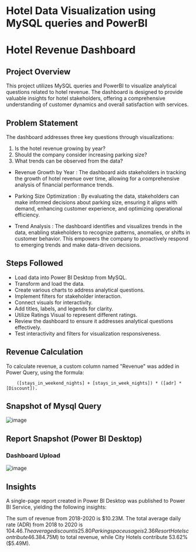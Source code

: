 # Hotel Data Visualization using MySQL queries and PowerBI

# Hotel Revenue Dashboard

## Project Overview
This project utilizes MySQL queries and PowerBI to visualize analytical questions related to hotel revenue. The dashboard is designed to provide valuable insights for hotel stakeholders, offering a comprehensive understanding of customer dynamics and overall satisfaction with services.

## Problem Statement 

The dashboard addresses three key questions through visualizations:

1. Is the hotel revenue growing by year?
2. Should the company consider increasing parking size?
3. What trends can be observed from the data?
   
- Revenue Growth by Year :
The dashboard aids stakeholders in tracking the growth of hotel revenue over time, allowing for a comprehensive analysis of financial performance trends.

- Parking Size Optimization :
By evaluating the data, stakeholders can make informed decisions about parking size, ensuring it aligns with demand, enhancing customer experience, and optimizing operational efficiency.

- Trend Analysis :
The dashboard identifies and visualizes trends in the data, enabling stakeholders to recognize patterns, anomalies, or shifts in customer behavior. This empowers the company to proactively respond to emerging trends and make data-driven decisions.

## Steps Followed

- Load data into Power BI Desktop from MySQL.
- Transform and load the data.
- Create various charts to address analytical questions.
- Implement filters for stakeholder interaction.
- Connect visuals for interactivity.
- Add titles, labels, and legends for clarity.
- Utilize Ratings Visual to represent different ratings.
- Review the dashboard to ensure it addresses analytical questions effectively.
- Test interactivity and filters for visualization responsiveness.
## Revenue Calculation
To calculate revenue, a custom column named "Revenue" was added in Power Query, using the formula: 

       
        
        ([stays_in_weekend_nights] + [stays_in_week_nights]) * ([adr] * [Discount]).
## Snapshot of Mysql Query
![image](https://github.com/bisola99/Hotel-data-visualization/assets/123836101/431f1e76-e4ef-4ce8-b953-a0cbffbce505)


## Report Snapshot (Power BI Desktop)
### Dashboard Upload

![image](https://github.com/bisola99/Hotel-data-visualization/assets/123836101/d2aff8f8-d635-4024-811c-2124241cbd5c)

## Insights
A single-page report created in Power BI Desktop was published to Power BI Service, yielding the following insights:

The sum of revenue from 2018-2020 is $10.23M.
The total average daily rate (ADR) from 2018 to 2020 is $104.46.
The average discount is 25.80%, subject to change with different visual filters.
Parking space usage is 2.36% of total revenue.
Resort Hotels contribute 46.38% ($4.75M) to total revenue, while City Hotels contribute 53.62% ($5.49M).





